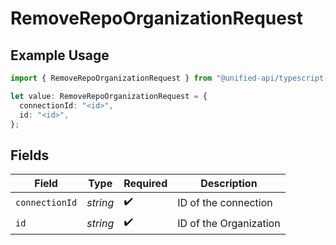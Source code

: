 # RemoveRepoOrganizationRequest

## Example Usage

```typescript
import { RemoveRepoOrganizationRequest } from "@unified-api/typescript-sdk/sdk/models/operations";

let value: RemoveRepoOrganizationRequest = {
  connectionId: "<id>",
  id: "<id>",
};
```

## Fields

| Field                  | Type                   | Required               | Description            |
| ---------------------- | ---------------------- | ---------------------- | ---------------------- |
| `connectionId`         | *string*               | :heavy_check_mark:     | ID of the connection   |
| `id`                   | *string*               | :heavy_check_mark:     | ID of the Organization |